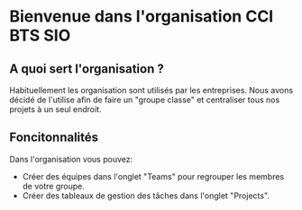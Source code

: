 # Bienvenue dans l'organisation CCI BTS SIO

## A quoi sert l'organisation ?
Habituellement les organisation sont utilisés par les entreprises. Nous avons décidé de l'utilise afin de faire un "groupe classe" et centraliser tous nos projets à un seul endroit.

## Foncitonnalités
Dans l'organisation vous pouvez: 
- Créer des équipes dans l'onglet "Teams" pour regrouper les membres de votre groupe.
- Créer des tableaux de gestion des tâches dans l'onglet "Projects".
